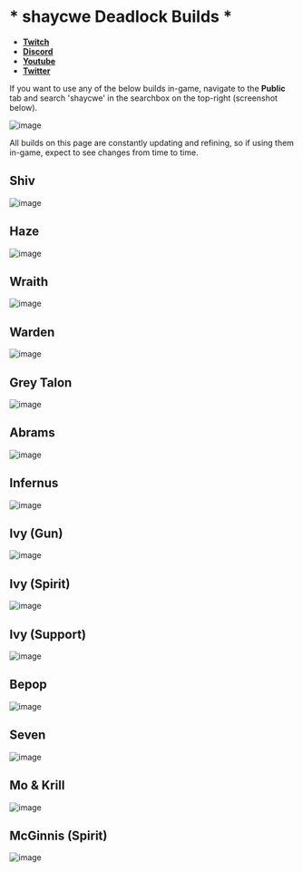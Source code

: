 # * shaycwe Deadlock Builds *

* [**Twitch**](https://twitch.tv/shaycwe)
* [**Discord**](https://discord.gg/9neGGz8pgs)
* [**Youtube**](https://www.youtube.com/@shaycwe)
* [**Twitter**](https://x.com/shaycwe)

If you want to use any of the below builds in-game, navigate to the **Public** tab and search 'shaycwe' in the searchbox on the top-right (screenshot below).

![image](https://github.com/user-attachments/assets/bc3c8258-cff7-45c1-98e7-39587ae25756)

All builds on this page are constantly updating and refining, so if using them in-game, expect to see changes from time to time.

## Shiv

![image](https://github.com/user-attachments/assets/45f58fb2-5f42-45ca-a6da-81b040cb89bd)

## Haze

![image](https://github.com/user-attachments/assets/fbaf4d2a-b8bf-46d5-9621-6e2b58538238)

## Wraith

![image](https://github.com/user-attachments/assets/709fb53c-20dc-4617-b784-53d58aba9e51)

## Warden

![image](https://github.com/user-attachments/assets/05ef388e-2701-415b-a2af-f9bec9e519b5)

## Grey Talon

![image](https://github.com/user-attachments/assets/a305e03a-1e4b-494a-a5ff-bdfbb0d91ea6)

## Abrams

![image](https://github.com/user-attachments/assets/c15c56f6-17c6-4ae5-bfbc-fc064549fe65)

## Infernus

![image](https://github.com/user-attachments/assets/b5b786c4-7f1c-450d-8f43-f5e564ccdc43)

## Ivy (Gun)

![image](https://github.com/user-attachments/assets/e8588b66-31a8-44ee-9144-8016fe7787b7)

## Ivy (Spirit)

![image](https://github.com/user-attachments/assets/0132f096-0b0a-494d-9a29-b1ebddc7e5c7)

## Ivy (Support)

![image](https://github.com/user-attachments/assets/d06bf672-f851-4b8f-8a1f-37ff4bd8187b)

## Bepop

![image](https://github.com/user-attachments/assets/39f0ae0d-a8cf-4286-b27a-00dba549f7bb)

## Seven

![image](https://github.com/user-attachments/assets/78b48cb4-cff5-4de2-8d2f-ae601253f80e)

## Mo & Krill

![image](https://github.com/user-attachments/assets/2dc219ce-32e3-4eb2-93e6-b7eeca1a5c54)

## McGinnis (Spirit)

![image](https://github.com/user-attachments/assets/a13f253f-1b86-4fa4-9734-bcf77eb31d48)















